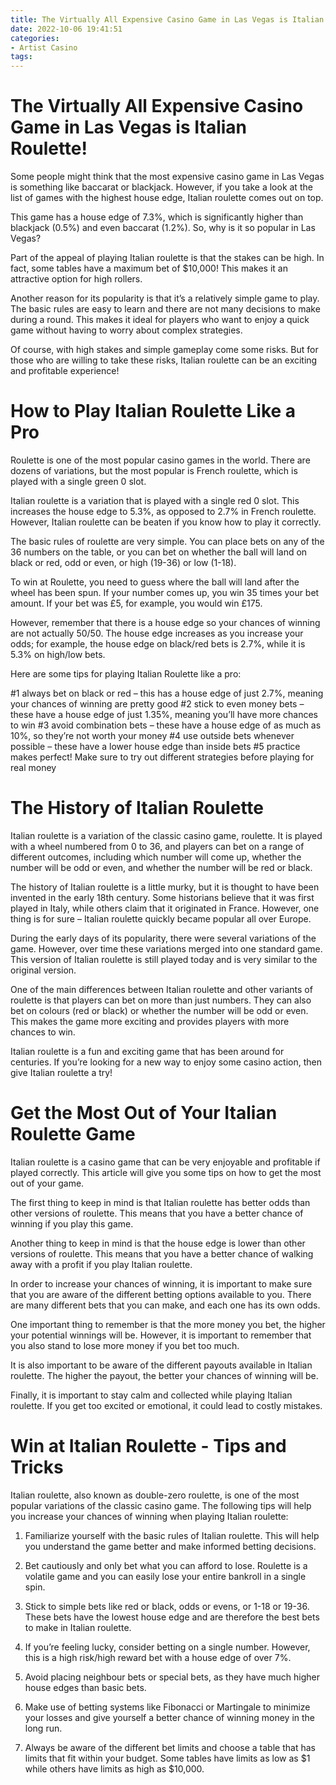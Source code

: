 ```yaml
---
title: The Virtually All Expensive Casino Game in Las Vegas is Italian Roulette!
date: 2022-10-06 19:41:51
categories:
- Artist Casino
tags:
---
```



#  The Virtually All Expensive Casino Game in Las Vegas is Italian Roulette!

Some people might think that the most expensive casino game in Las Vegas is something like baccarat or blackjack. However, if you take a look at the list of games with the highest house edge, Italian roulette comes out on top.

This game has a house edge of 7.3%, which is significantly higher than blackjack (0.5%) and even baccarat (1.2%). So, why is it so popular in Las Vegas?

Part of the appeal of playing Italian roulette is that the stakes can be high. In fact, some tables have a maximum bet of $10,000! This makes it an attractive option for high rollers.

Another reason for its popularity is that it’s a relatively simple game to play. The basic rules are easy to learn and there are not many decisions to make during a round. This makes it ideal for players who want to enjoy a quick game without having to worry about complex strategies.

Of course, with high stakes and simple gameplay come some risks. But for those who are willing to take these risks, Italian roulette can be an exciting and profitable experience!

#  How to Play Italian Roulette Like a Pro 

Roulette is one of the most popular casino games in the world. There are dozens of variations, but the most popular is French roulette, which is played with a single green 0 slot.

Italian roulette is a variation that is played with a single red 0 slot. This increases the house edge to 5.3%, as opposed to 2.7% in French roulette. However, Italian roulette can be beaten if you know how to play it correctly.

The basic rules of roulette are very simple. You can place bets on any of the 36 numbers on the table, or you can bet on whether the ball will land on black or red, odd or even, or high (19-36) or low (1-18).

To win at Roulette, you need to guess where the ball will land after the wheel has been spun. If your number comes up, you win 35 times your bet amount. If your bet was £5, for example, you would win £175.

However, remember that there is a house edge so your chances of winning are not actually 50/50. The house edge increases as you increase your odds; for example, the house edge on black/red bets is 2.7%, while it is 5.3% on high/low bets.

Here are some tips for playing Italian Roulette like a pro:

#1 always bet on black or red – this has a house edge of just 2.7%, meaning your chances of winning are pretty good 
#2 stick to even money bets – these have a house edge of just 1.35%, meaning you’ll have more chances to win 
#3 avoid combination bets – these have a house edge of as much as 10%, so they’re not worth your money 
#4 use outside bets whenever possible – these have a lower house edge than inside bets 
#5 practice makes perfect! Make sure to try out different strategies before playing for real money

#  The History of Italian Roulette 

Italian roulette is a variation of the classic casino game, roulette. It is played with a wheel numbered from 0 to 36, and players can bet on a range of different outcomes, including which number will come up, whether the number will be odd or even, and whether the number will be red or black. 

The history of Italian roulette is a little murky, but it is thought to have been invented in the early 18th century. Some historians believe that it was first played in Italy, while others claim that it originated in France. However, one thing is for sure – Italian roulette quickly became popular all over Europe. 

During the early days of its popularity, there were several variations of the game. However, over time these variations merged into one standard game. This version of Italian roulette is still played today and is very similar to the original version. 

One of the main differences between Italian roulette and other variants of roulette is that players can bet on more than just numbers. They can also bet on colours (red or black) or whether the number will be odd or even. This makes the game more exciting and provides players with more chances to win. 

Italian roulette is a fun and exciting game that has been around for centuries. If you’re looking for a new way to enjoy some casino action, then give Italian roulette a try!

#  Get the Most Out of Your Italian Roulette Game 

Italian roulette is a casino game that can be very enjoyable and profitable if played correctly. This article will give you some tips on how to get the most out of your game.

The first thing to keep in mind is that Italian roulette has better odds than other versions of roulette. This means that you have a better chance of winning if you play this game.

Another thing to keep in mind is that the house edge is lower than other versions of roulette. This means that you have a better chance of walking away with a profit if you play Italian roulette.

In order to increase your chances of winning, it is important to make sure that you are aware of the different betting options available to you. There are many different bets that you can make, and each one has its own odds.

One important thing to remember is that the more money you bet, the higher your potential winnings will be. However, it is important to remember that you also stand to lose more money if you bet too much.

It is also important to be aware of the different payouts available in Italian roulette. The higher the payout, the better your chances of winning will be.

Finally, it is important to stay calm and collected while playing Italian roulette. If you get too excited or emotional, it could lead to costly mistakes.

#  Win at Italian Roulette - Tips and Tricks

Italian roulette, also known as double-zero roulette, is one of the most popular variations of the classic casino game. The following tips will help you increase your chances of winning when playing Italian roulette:

1. Familiarize yourself with the basic rules of Italian roulette. This will help you understand the game better and make informed betting decisions.

2. Bet cautiously and only bet what you can afford to lose. Roulette is a volatile game and you can easily lose your entire bankroll in a single spin.

3. Stick to simple bets like red or black, odds or evens, or 1-18 or 19-36. These bets have the lowest house edge and are therefore the best bets to make in Italian roulette.

4. If you’re feeling lucky, consider betting on a single number. However, this is a high risk/high reward bet with a house edge of over 7%.

5. Avoid placing neighbour bets or special bets, as they have much higher house edges than basic bets.

6. Make use of betting systems like Fibonacci or Martingale to minimize your losses and give yourself a better chance of winning money in the long run.

7. Always be aware of the different bet limits and choose a table that has limits that fit within your budget. Some tables have limits as low as $1 while others have limits as high as $10,000.